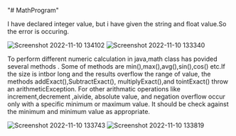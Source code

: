 "# MathProgram" 

I have declared integer value, but i have given the string and float value.So the error is occuring.

![Screenshot 2022-11-10 134102](https://user-images.githubusercontent.com/116793538/201064964-80251039-cf02-4b74-8a55-f393bae42e03.png)
![Screenshot 2022-11-10 133340](https://user-images.githubusercontent.com/116793538/201065158-6662feba-067a-4800-aa9e-696470003242.png)

To perform different numeric calculation in java,math class has povided several methods .
Some of methods are min(),max(),avg(),sin(),cos() etc.If the size is intbor long and the results overflow the range of value,
the methods addExact(),SubtractExact(), multiplyExact(),and tointExact() throw an arithmeticException.
For other arithmatic operations like increment,decrement ,aivide, absolute value, and negation overflow occur only with a specific 
minimum or maximum value. It should be check against the minimum and minimum value as appropriate.


![Screenshot 2022-11-10 133743](https://user-images.githubusercontent.com/116793538/201065391-c352aaef-e52d-4d9e-aa8c-18f80cafb951.png)
![Screenshot 2022-11-10 133819](https://user-images.githubusercontent.com/116793538/201065680-6a21d7e5-cd63-4e7e-8881-1c61e2c306e6.png)
